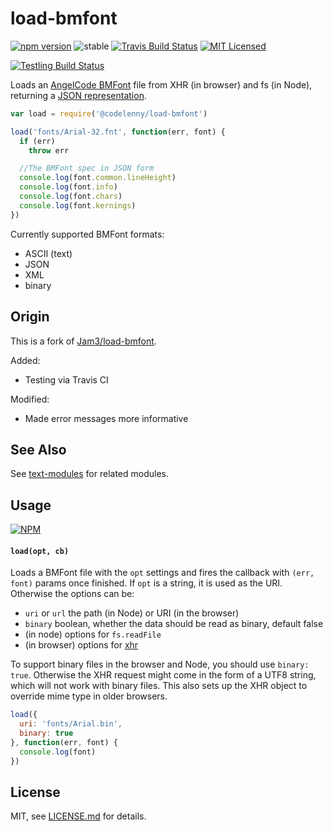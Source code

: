 # load-bmfont

[![npm  version](https://img.shields.io/npm/v/@codelenny/load-bmfont.svg)](https://www.npmjs.com/package/@codelenny/load-bmfont)
![stable](https://img.shields.io/badge/stability-stable-brightgreen.svg)
[![Travis Build Status](https://travis-ci.org/CodeLenny/load-bmfont.svg?branch=master)](https://travis-ci.org/CodeLenny/load-bmfont)
[![MIT Licensed](https://img.shields.io/npm/l/CodeLenny/load-bmfont.svg)](http://github.com/CodeLenny/load-bmfont/blob/master/LICENSE.md)

[![Testling Build Status](https://ci.testling.com/CodeLenny/load-bmfont.png)](https://ci.testling.com/CodeLenny/load-bmfont)

Loads an [AngelCode BMFont](http://www.angelcode.com/products/bmfont/) file from XHR (in browser) and fs (in Node), returning a [JSON representation](json-spec.md).

```js
var load = require('@codelenny/load-bmfont')

load('fonts/Arial-32.fnt', function(err, font) {
  if (err)
    throw err

  //The BMFont spec in JSON form
  console.log(font.common.lineHeight)
  console.log(font.info)
  console.log(font.chars)
  console.log(font.kernings)
})
```

Currently supported BMFont formats:

- ASCII (text)
- JSON
- XML
- binary

## Origin

This is a fork of [Jam3/load-bmfont](https://github.com/Jam3/load-bmfont).

Added:
- Testing via Travis CI

Modified:
- Made error messages more informative

## See Also

See [text-modules](https://github.com/mattdesl/text-modules) for related modules.

## Usage

[![NPM](https://nodei.co/npm/@codelenny/load-bmfont.png)](https://www.npmjs.com/package/@codelenny/load-bmfont)

#### `load(opt, cb)`

Loads a BMFont file with the `opt` settings and fires the callback with `(err, font)` params once finished. If `opt` is a string, it is used as the URI. Otherwise the options can be:

- `uri` or `url` the path (in Node) or URI (in the browser)
- `binary` boolean, whether the data should be read as binary, default false
- (in node) options for `fs.readFile`
- (in browser) options for [xhr](https://github.com/Raynos/xhr)

To support binary files in the browser and Node, you should use `binary: true`. Otherwise the XHR request might come in the form of a UTF8 string, which will not work with binary files. This also sets up the XHR object to override mime type in older browsers.

```js
load({
  uri: 'fonts/Arial.bin',
  binary: true
}, function(err, font) {
  console.log(font)
})
```

## License

MIT, see [LICENSE.md](http://github.com/CodeLenny/load-bmfont/blob/master/LICENSE.md) for details.

